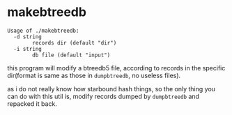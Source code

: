# makebtreedb

```
Usage of ./makebtreedb:
  -d string
        records dir (default "dir")
  -i string
        db file (default "input")
```

this program will modify a btreedb5 file, according to records in the specific dir(format is same as those in `dumpbtreedb`, no useless files).

as i do not really know how starbound hash things, so the only thing you can do with this util is, modify records dumped by `dumpbtreedb` and repacked it back.
